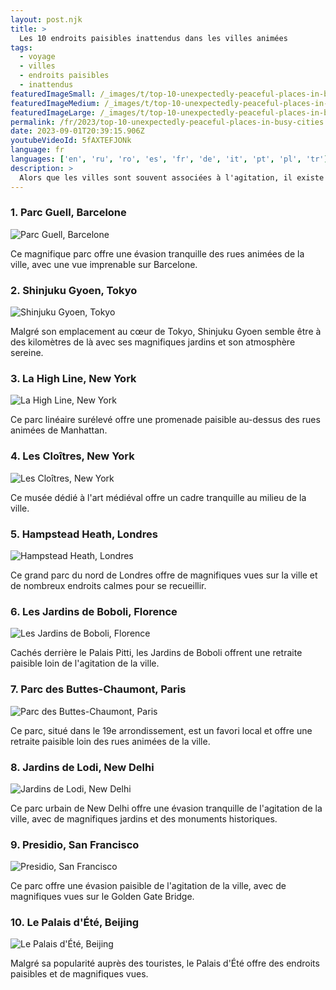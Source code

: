 ```yaml
---
layout: post.njk
title: >
  Les 10 endroits paisibles inattendus dans les villes animées
tags:
  - voyage
  - villes
  - endroits paisibles
  - inattendus
featuredImageSmall: /_images/t/top-10-unexpectedly-peaceful-places-in-busy-cities-cover-fr-small.webp
featuredImageMedium: /_images/t/top-10-unexpectedly-peaceful-places-in-busy-cities-cover-fr-medium.webp
featuredImageLarge: /_images/t/top-10-unexpectedly-peaceful-places-in-busy-cities-cover-fr-large.webp
permalink: /fr/2023/top-10-unexpectedly-peaceful-places-in-busy-cities.html
date: 2023-09-01T20:39:15.906Z
youtubeVideoId: 5fAXTEFJONk
language: fr
languages: ['en', 'ru', 'ro', 'es', 'fr', 'de', 'it', 'pt', 'pl', 'tr']
description: >
  Alors que les villes sont souvent associées à l'agitation, il existe des endroits de tranquillité cachés dans leurs rues animées. Voici les 10 endroits paisibles inattendus dans certaines des villes les plus fréquentées du monde.
---
```


### 1. Parc Guell, Barcelone

![Parc Guell, Barcelone](/_images/a/a6e471dcd40d8cb0addd830ec8b48ffe-medium.webp)

Ce magnifique parc offre une évasion tranquille des rues animées de la ville, avec une vue imprenable sur Barcelone.

### 2. Shinjuku Gyoen, Tokyo

![Shinjuku Gyoen, Tokyo](/_images/b/b4112fbf9a0e400914f9e124fefc8bb2-medium.webp)

Malgré son emplacement au cœur de Tokyo, Shinjuku Gyoen semble être à des kilomètres de là avec ses magnifiques jardins et son atmosphère sereine.

### 3. La High Line, New York

![La High Line, New York](/_images/a/ad828d1c8d8f2f3b161c9c91498cdac0-medium.webp)

Ce parc linéaire surélevé offre une promenade paisible au-dessus des rues animées de Manhattan.

### 4. Les Cloîtres, New York

![Les Cloîtres, New York](/_images/c/cb8bbb7e33502b532b420255d175605c-medium.webp)

Ce musée dédié à l'art médiéval offre un cadre tranquille au milieu de la ville.

### 5. Hampstead Heath, Londres

![Hampstead Heath, Londres](/_images/e/e5f0c1c1d6d3916832f850f7c9cea008-medium.webp)

Ce grand parc du nord de Londres offre de magnifiques vues sur la ville et de nombreux endroits calmes pour se recueillir.

### 6. Les Jardins de Boboli, Florence

![Les Jardins de Boboli, Florence](/_images/d/d3bdd6cb7035b165f1767940d1d18208-medium.webp)

Cachés derrière le Palais Pitti, les Jardins de Boboli offrent une retraite paisible loin de l'agitation de la ville.

### 7. Parc des Buttes-Chaumont, Paris

![Parc des Buttes-Chaumont, Paris](/_images/7/70a842a5736c4abc068bc8aa707b915c-medium.webp)

Ce parc, situé dans le 19e arrondissement, est un favori local et offre une retraite paisible loin des rues animées de la ville.

### 8. Jardins de Lodi, New Delhi

![Jardins de Lodi, New Delhi](/_images/4/4d1e0f4af60fb33afa8fd37b254f46dc-medium.webp)

Ce parc urbain de New Delhi offre une évasion tranquille de l'agitation de la ville, avec de magnifiques jardins et des monuments historiques.

### 9. Presidio, San Francisco

![Presidio, San Francisco](/_images/f/fe41a642c39f1f126af813d42e4ed8d8-medium.webp)

Ce parc offre une évasion paisible de l'agitation de la ville, avec de magnifiques vues sur le Golden Gate Bridge.

### 10. Le Palais d'Été, Beijing

![Le Palais d'Été, Beijing](/_images/3/3aa3e6c7a3a442cdeb2e64a0dae99e5f-medium.webp)

Malgré sa popularité auprès des touristes, le Palais d'Été offre des endroits paisibles et de magnifiques vues.

